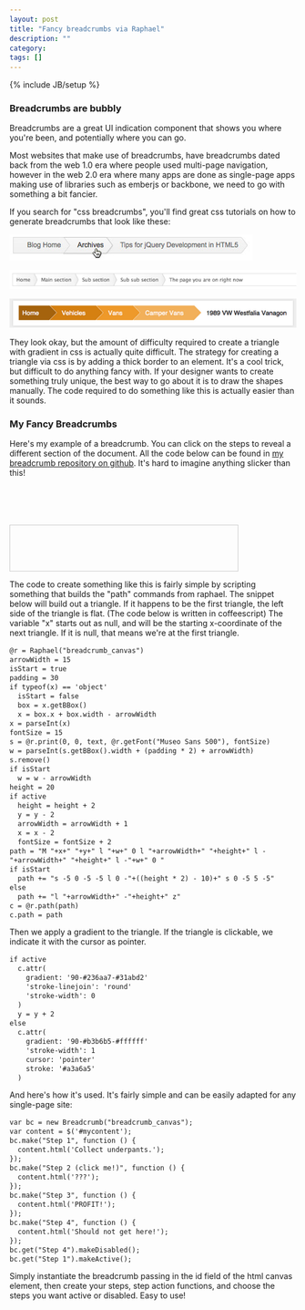 ```yaml
---
layout: post
title: "Fancy breadcrumbs via Raphael"
description: ""
category: 
tags: []
---
```

{% include JB/setup %}

### Breadcrumbs are bubbly

Breadcrumbs are a great UI indication component that shows you where you're been, and potentially where you can go.

Most websites that make use of breadcrumbs, have breadcrumbs dated back from the web 1.0 era where people used 
multi-page navigation, however in the web 2.0 era where many apps are done as single-page apps making use of 
libraries such as emberjs or backbone, we need to go with something a bit fancier.

If you search for "css breadcrumbs", you'll find great css tutorials on how to generate breadcrumbs that look like
these:

<img src="/images/breadcrumb1.png" style="display:inline-block">

&#x20;

<img src="/images/breadcrumb2.png" style="display:inline-block">

&#x20;
 
<img src="/images/breadcrumb3.png" style="display:inline-block">


They look okay, but the amount of difficulty required to create a triangle with gradient in css is actually quite
difficult.  The strategy for creating a triangle via css is by adding a thick border to an element.  It's a cool
trick, but difficult to do anything fancy with.  If your designer wants to create something truly unique, the
best way to go about it is to draw the shapes manually.  The code required to do something like this is actually
easier than it sounds.

### My Fancy Breadcrumbs

Here's my example of a breadcrumb.  You can click on the steps to reveal a different section of the document.  All
the code below can be found in [my breadcrumb repository on github](http://github.com/deanmao/breadcrumb).  It's 
hard to imagine anything slicker than this!
 
&#x20;

<script src="/js/jquery.js">
</script>

&#x20;

<script src="/js/raphael-min.js">
</script>

&#x20;

<script src="/js/raphael-font.js">
</script>

&#x20;

<script src="/js/breadcrumb.js">
</script>

&#x20;

<style type="text/css" media="screen">
  #breadcrumb_canvas {
    height: 55px;
  }
  #mycontent {
    height: 80px;
    width: 400px;
    border: 1px solid #ccc;
    font-size: 18px;
  }
</style>

&#x20;

<div id="breadcrumb_canvas">
</div>

&#x20;

<div id="mycontent">
</div>

&#x20;

<script type="text/javascript" charset="utf-8">
  var bc = new Breadcrumb("breadcrumb_canvas");
  var content = $('#mycontent');
  bc.make("Step 1", function () {
    content.html('Collect underpants.');
  });
  bc.make("Step 2 (click me!)", function () {
    content.html('???');
  });
  bc.make("Step 3", function () {
    content.html('PROFIT!');
  });
  bc.make("Step 4", function () {
    content.html('Should not get here!');
  });
  bc.get("Step 4").makeDisabled();
  bc.get("Step 1").makeActive();
</script>

The code to create something like this is fairly simple by scripting something that builds the "path" commands from
raphael.  The snippet below will build out a triangle.  If it happens to be the first triangle, the left side of
the triangle is flat.  (The code below is written in coffeescript)  The variable "x" starts out as null, and will be
the starting x-coordinate of the next triangle.  If it is null, that means we're at the first triangle.

    @r = Raphael("breadcrumb_canvas")
    arrowWidth = 15
    isStart = true
    padding = 30
    if typeof(x) == 'object'
      isStart = false
      box = x.getBBox()
      x = box.x + box.width - arrowWidth
    x = parseInt(x)
    fontSize = 15
    s = @r.print(0, 0, text, @r.getFont("Museo Sans 500"), fontSize)
    w = parseInt(s.getBBox().width + (padding * 2) + arrowWidth)
    s.remove()
    if isStart
      w = w - arrowWidth
    height = 20
    if active
      height = height + 2
      y = y - 2
      arrowWidth = arrowWidth + 1
      x = x - 2
      fontSize = fontSize + 2
    path = "M "+x+" "+y+" l "+w+" 0 l "+arrowWidth+" "+height+" l -"+arrowWidth+" "+height+" l -"+w+" 0 "
    if isStart
      path += "s -5 0 -5 -5 l 0 -"+((height * 2) - 10)+" s 0 -5 5 -5"
    else
      path += "l "+arrowWidth+" -"+height+" z"
    c = @r.path(path)
    c.path = path
    
Then we apply a gradient to the triangle.  If the triangle is clickable, we indicate it with the cursor as pointer.
    
    if active
      c.attr(
        gradient: '90-#236aa7-#31abd2'
        'stroke-linejoin': 'round'
        'stroke-width': 0
      )
      y = y + 2
    else
      c.attr(
        gradient: '90-#b3b6b5-#ffffff'
        'stroke-width': 1
        cursor: 'pointer'
        stroke: '#a3a6a5'
      )

And here's how it's used.  It's fairly simple and can be easily adapted for any single-page site:

    var bc = new Breadcrumb("breadcrumb_canvas");
    var content = $('#mycontent');
    bc.make("Step 1", function () {
      content.html('Collect underpants.');
    });
    bc.make("Step 2 (click me!)", function () {
      content.html('???');
    });
    bc.make("Step 3", function () {
      content.html('PROFIT!');
    });
    bc.make("Step 4", function () {
      content.html('Should not get here!');
    });
    bc.get("Step 4").makeDisabled();
    bc.get("Step 1").makeActive();

Simply instantiate the breadcrumb passing in the id field of the html canvas element, then create
your steps, step action functions, and choose the steps you want active or disabled.  Easy to use!

